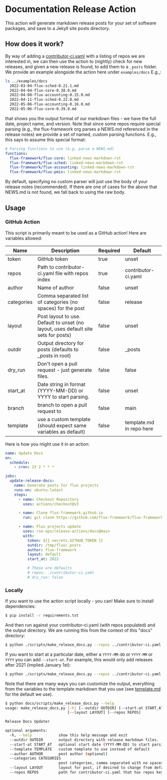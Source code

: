# Documentation Release Action

This action will generate markdown release posts for your set of software packages,
and save to a Jekyll site posts directory.

## How does it work?

By way of adding a [contributor-ci.yaml](contributor-ci.yaml) with a listing of repos we are interested in,
we can then use the action to (nightly) check for new releases, and given a new release is found,
to add them to a `_posts` folder. We provide an example alongside the action
here under `examples/docs` E.g.,:


```bash
ls ../examples/docs
  2022-03-04-flux-sched-0.21.1.md
  2022-04-04-flux-core-0.38.0.md
  2022-04-08-flux-accounting-0.15.0.md
  2022-04-11-flux-sched-0.22.0.md
  2022-05-06-flux-accounting-0.16.0.md
  2022-05-06-flux-core-0.39.0.md
```

that shows you the output format of our markdown files - we have the full date, project name, and version.
Note that since some repos require special parsing (e.g., the flux-framework org parses a NEWS.md referenced in
the release notes) we provide a set of named, custom parsing functions. E.g., this says to assume
this special format:

```yaml
# Parsing functions to use (e.g, parse a NEWS.md)
functions:
  flux-framework/flux-core: linked-news-markdown-rst
  flux-framework/flux-sched: linked-news-markdown-rst
  flux-framework/flux-accounting: linked-news-markdown-rst
  flux-framework/flux-pmix: linked-news-markdown-rst
```

By default, specifying no custom parser will just use the body of your release
notes (recommended). If there are one of cases for the above that NEWS.md is
not found, we fall back to using the raw body.

## Usage

### GitHub Action

This script is primarily meant to be used as a GitHub action! Here are variables allowed:

| Name     | Description | Required | Default |
|----------|-----------|------------|---------|
| token    | GitHub token | true    | unset   |
| repos    | Path to contributor-ci.yaml file with repos index | true | contributor-ci.yaml |
| author   | Name of author | false | unset |
| categories | Comma separated list of categories (no spaces) for the post | false | release |
| layout   | Post layout to use. Default to unset (no layout, uses default site sets for posts) | false | unset |
| outdir   | Output directory for posts (defaults to _posts in root)  | false | _posts |
| dry_run  | Don't open a pull request - just generate files. | false | false |
| start_at | Date string in format (YYYY-MM-DD) or YYYY to start parsing.  | false | unset |
| branch | branch to open a pull request to | false | main |
| template | use a custom template (should expect same variables as default) | false | template.md in repo here |


Here is how you might use it in an action:

```yaml
name: Update Docs
on:
  schedule:
    - cron: 23 2 * * *

jobs:
  update-release-docs:
    name: Generate posts for flux projects
    runs-on: ubuntu-latest
    steps:
      - name: Checkout Repository
        uses: actions/checkout@v3

      - name: Clone flux-framework.github.io
        run: git clone https://github.com/flux-framework/flux-framework.github.io /tmp/flux

      - name: Flux projects update
        uses: rse-ops/release-actions/docs@main
        with:
          token: ${{ secrets.GITHUB_TOKEN }}
          outdir: /tmp/flux/_posts
          author: flux-framework
          layout: default
          start_at: 2022

          # These are defaults
          # repos: ./contributor-ci.yaml
          # dry_run: false

```

### Locally

If you want to use the action script locally - you can! Make sure to install dependencies:

```bash
$ pip install -r requirements.txt
```

And then run against your contributor-ci.yaml (with repos populated) and the output directory.
We are running this from the context of this "docs" directory:

```bash
$ python ./scripts/make_release_docs.py --repos ../contributor-ci.yaml --outdir ../examples/docs/_posts
```

If you want to start at a particular date, either a `YYYY-MM-DD` or `YYYY-MM` or `YYYY` you can add `--start-at`.
For example, this would only add releases after 2021 (implied January 1st):

```bash
$ python ./scripts/make_release_docs.py --repos ../contributor-ci.yaml --outdir ../examples/docs/_posts --start-at 2022
```

Note that there are many ways you can customize the output, everything from the variables to the
template markdown that you use (see [template.md](template.md) for the default we use).

```bash
$ python docs/scripts/make_release_docs.py --help
usage: make_release_docs.py [-h] [--outdir OUTDIR] [--start-at START_AT] [--author AUTHOR] [--categories CATEGORIES]
                            [--layout LAYOUT] [--repos REPOS]

Release Docs Updater

optional arguments:
  -h, --help            show this help message and exit
  --outdir OUTDIR       output directory with release markdown files.
  --start-at START_AT   optional start date (YYYY-MM-DD) to start parsing at.
  --template TEMPLATE   custom template to use instead of default
  --author AUTHOR       post author (optional)
  --categories CATEGORIES
                        post categories, comma separated with no spaces.
  --layout LAYOUT       layout for post, if desired to change from default.
  --repos REPOS         path for contributor-ci.yaml that has repos key
```
